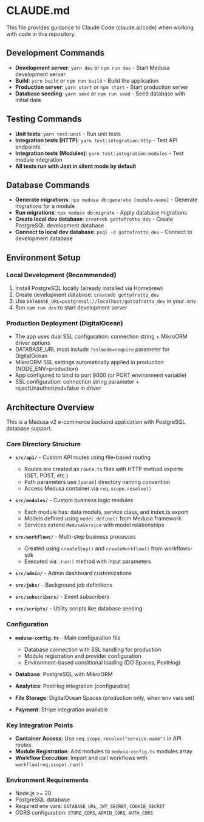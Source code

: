 # CLAUDE.md

This file provides guidance to Claude Code (claude.ai/code) when working with code in this repository.

## Development Commands

- **Development server**: `yarn dev` or `npm run dev` - Start Medusa development server
- **Build**: `yarn build` or `npm run build` - Build the application
- **Production server**: `yarn start` or `npm start` - Start production server
- **Database seeding**: `yarn seed` or `npm run seed` - Seed database with initial data

## Testing Commands

- **Unit tests**: `yarn test:unit` - Run unit tests
- **Integration tests (HTTP)**: `yarn test:integration:http` - Test API endpoints
- **Integration tests (Modules)**: `yarn test:integration:modules` - Test module integration
- **All tests run with Jest in silent mode by default**

## Database Commands

- **Generate migrations**: `npx medusa db:generate [module-name]` - Generate migrations for a module
- **Run migrations**: `npx medusa db:migrate` - Apply database migrations
- **Create local dev database**: `createdb gottofrotto_dev` - Create PostgreSQL development database
- **Connect to local dev database**: `psql -d gottofrotto_dev` - Connect to development database

## Environment Setup

### Local Development (Recommended)
1. Install PostgreSQL locally (already installed via Homebrew)
2. Create development database: `createdb gottofrotto_dev`  
3. Use `DATABASE_URL=postgresql://localhost/gottofrotto_dev` in your .env
4. Run `npm run dev` to start development server

### Production Deployment (DigitalOcean)
- The app uses dual SSL configuration: connection string + MikroORM driver options
- DATABASE_URL must include `?sslmode=require` parameter for DigitalOcean
- MikroORM SSL settings automatically applied in production (NODE_ENV=production)
- App configured to bind to port 9000 (or PORT environment variable)
- SSL configuration: connection string parameter + rejectUnauthorized=false in driver

## Architecture Overview

This is a Medusa v2 e-commerce backend application with PostgreSQL database support.

### Core Directory Structure

- **`src/api/`** - Custom API routes using file-based routing
  - Routes are created as `route.ts` files with HTTP method exports (GET, POST, etc.)
  - Path parameters use `[param]` directory naming convention
  - Access Medusa container via `req.scope.resolve()`

- **`src/modules/`** - Custom business logic modules
  - Each module has: data models, service class, and index.ts export
  - Models defined using `model.define()` from Medusa framework
  - Services extend `MedusaService` with model relationships

- **`src/workflows/`** - Multi-step business processes
  - Created using `createStep()` and `createWorkflow()` from workflows-sdk
  - Executed via `.run()` method with input parameters

- **`src/admin/`** - Admin dashboard customizations
- **`src/jobs/`** - Background job definitions  
- **`src/subscribers/`** - Event subscribers
- **`src/scripts/`** - Utility scripts like database seeding

### Configuration

- **`medusa-config.ts`** - Main configuration file
  - Database connection with SSL handling for production
  - Module registration and provider configuration
  - Environment-based conditional loading (DO Spaces, PostHog)

- **Database**: PostgreSQL with MikroORM
- **Analytics**: PostHog integration (configurable)
- **File Storage**: DigitalOcean Spaces (production only, when env vars set)
- **Payment**: Stripe integration available

### Key Integration Points

- **Container Access**: Use `req.scope.resolve("service-name")` in API routes
- **Module Registration**: Add modules to `medusa-config.ts` modules array
- **Workflow Execution**: Import and call workflows with `workflow(req.scope).run()`

### Environment Requirements

- Node.js >= 20
- PostgreSQL database
- Required env vars: `DATABASE_URL`, `JWT_SECRET`, `COOKIE_SECRET`
- CORS configuration: `STORE_CORS`, `ADMIN_CORS`, `AUTH_CORS`